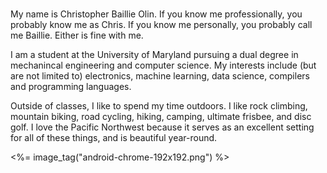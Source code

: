 #

My name is Christopher Baillie Olin. If you know me professionally,
you probably know me as Chris. If you know me personally, you probably
call me Baillie. Either is fine with me.

I am a student at the University of Maryland
pursuing a dual degree in mechanincal engineering and computer science.
My interests include (but are not limited to) electronics, machine learning,
data science, compilers and programming languages.

Outside of classes, I like to spend my time outdoors. I like rock climbing,
mountain biking, road cycling, hiking, camping, ultimate frisbee, and disc golf.
I love the Pacific Northwest because it serves as an excellent setting for all
of these things, and is beautiful year-round.

<%= image_tag("android-chrome-192x192.png") %>
